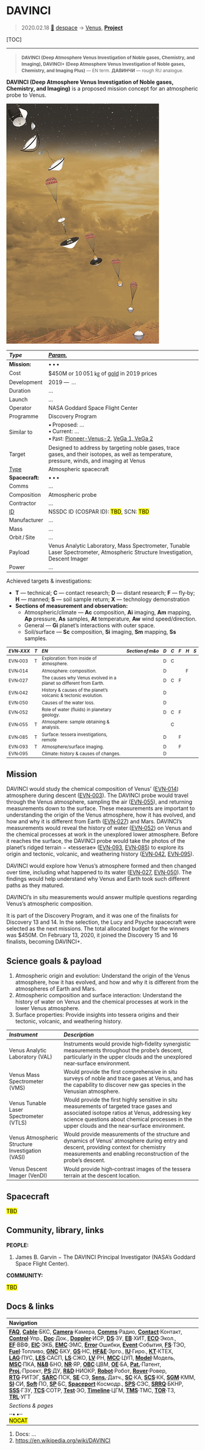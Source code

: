 # DAVINCI
> 2020.02.18 [🚀](../index/index.md) [despace](index.md) → [Venus](venus.md), **[Project](project.md)**

[TOC]

---

> <small>**DAVINCI (Deep Atmosphere Venus Investigation of Noble gases, Chemistry, and Imaging), DAVINCI+ (Deep Atmosphere Venus Investigation of Noble gases, Chemistry, and Imaging Plus)** — EN term. **ДАВИНЧИ** — rough RU analogue.</small>

**DAVINCI (Deep Atmosphere Venus Investigation of Noble gases, Chemistry, and Imaging)** is a proposed mission concept for an atmospheric probe to Venus. 

![](f/project/d/davinci/davinci.jpg)

<p style="page-break-after:always"> </p>

|*Type*|*[Param.](si.md)*|
|:--|:--|
|**Mission:**|• • •|
|Cost|$450M or 10 051 ㎏ of [gold](sc_price.md) in 2019 prices|
|Development|2019 —  …|
|Duration|…|
|Launch|…|
|Operator|NASA Goddard Space Flight Center|
|Programme|Discovery Program|
|Similar to|• Proposed: …<br> • Current: …<br> • ㎩st: [Pioneer-Venus-2](pioneer_venus_2.md), [VeGa 1, VeGa 2](vega_1_2.md)|
|Target|Designed to address by targeting noble gases, trace gases, and their isotopes, as well as temperature, pressure, winds, and imaging at Venus|
|[Type](sc.md)|Atmospheric spacecraft|
|**Spacecraft:**|• • •|
|Comms|…|
|Composition|Atmospheric probe|
|Contractor|…|
|[ID](spaceid.md)|NSSDC ID (COSPAR ID): <mark>TBD</mark>, SCN: <mark>TBD</mark>|
|Manufacturer|…|
|Mass|…|
|Orbit / Site|…|
|Payload|Venus Analytic Laboratory, Mass Spectrometer, Tunable Laser Spectrometer, Atmospheric Structure Investigation, Descent Imager|
|Power|…|

Achieved targets & investigations:

   - **T** — technical; **C** — contact research; **D** — distant research; **F** — fly‑by; **H** — manned; **S** — soil sample return; **X** — technology demonstration
   - **Sections of measurement and observation:**
      - Atmospheric/climate — **Ac** composition, **Ai** imaging, **Am** mapping, **Ap** pressure, **As** samples, **At** temperature, **Aw** wind speed/direction.
      - General — **Gi** planet’s interactions with outer space.
      - Soil/surface — **Sc** composition, **Si** imaging, **Sm** mapping, **Ss** samples.

<small>

|*EVN‑XXX*|*T*|*EN*|*Section of m&o*|*D*|*C*|*F*|*H*|*S*|
|:--|:--|:--|:--|:--|:--|:--|:--|:--|
|EVN‑003|T|Exploration: from inside of atmosphere.| |D|C| | | |
|EVN‑014| |Atmosphere: composition.| |D| | |F| |
|EVN‑027| |The causes why Venus evolved in a planet so different from Earth.| |D|C|F| | |
|EVN‑042| |History & causes of the planet’s volcanic & tectonic evolution.| |D| | | | |
|EVN‑050| |Causes of the water loss.| |D| | | | |
|EVN‑052| |Role of water (fluids) in planetary geology.| |D|C|F| | |
|EVN‑055|T|Atmosphere: sample obtaining & analysis.| | |C| | | |
|EVN‑085|T|Surface: tessera investigations, remote| |D| |F| | |
|EVN‑093|T|Atmosphere/surface imaging.| |D| |F| | |
|EVN‑095| |Climate: history & causes of changes.| |D| | | | |

</small>


<p style="page-break-after:always"> </p>

## Mission
DAVINCI would study the chemical composition of Venus’ ([EVN‑014](venus.md)) atmosphere during descent ([EVN‑003](venus.md)). The DAVINCI probe would travel through the Venus atmosphere, sampling the air ([EVN‑055](venus.md)), and returning measurements down to the surface. These measurements are important to understanding the origin of the Venus atmosphere, how it has evolved, and how and why it is different from Earth ([EVN‑027](venus.md)) and Mars. DAVINCI’s measurements would reveal the history of water ([EVN‑052](venus.md)) on Venus and the chemical processes at work in the unexplored lower atmosphere. Before it reaches the surface, the DAVINCI probe would take the photos of the planet’s ridged terrain − «tesserae» ([EVN‑093](venus.md), [EVN‑085](venus.md)) to explore its origin and tectonic, volcanic, and weathering history ([EVN‑042](venus.md), [EVN‑095](venus.md)).

DAVINCI would explore how Venus’s atmosphere formed and then changed over time, including what happened to its water ([EVN‑027](venus.md), [EVN‑050](venus.md)). The findings would help understand why Venus and Earth took such different paths as they matured.

DAVINCI’s in situ measurements would answer multiple questions regarding Venus’s atmospheric composition.

It is part of the Discovery Program, and it was one of the finalists for Discovery 13 and 14. In the selection, the Lucy and Psyche spacecraft were selected as the next missions. The total allocated budget for the winners was $450M. On February 13, 2020, it joined the Discovery 15 and 16 finalists, becoming DAVINCI+.

<p style="page-break-after:always"> </p>

## Science goals & payload
   1. Atmospheric origin and evolution: Understand the origin of the Venus atmosphere, how it has evolved, and how and why it is different from the atmospheres of Earth and Mars.
   1. Atmospheric composition and surface interaction: Understand the history of water on Venus and the chemical processes at work in the lower Venus atmosphere.
   1. Surface properties: Provide insights into tessera origins and their tectonic, volcanic, and weathering history.

|*Instrument*|*Description*|
|:--|:--|
|Venus Analytic Laboratory (VAL)|Instruments would provide high‑fidelity synergistic measurements throughout the probe’s descent, particularly in the upper clouds and the unexplored near‑surface environment.|
|Venus Mass Spectrometer (VMS)|Would provide the first comprehensive in situ surveys of noble and trace gases at Venus, and has the capability to discover new gas species in the Venusian atmosphere.|
|Venus Tunable Laser Spectrometer (VTLS)|Would provide the first highly sensitive in situ measurements of targeted trace gases and associated isotope ratios at Venus, addressing key science questions about chemical processes in the upper clouds and the near‑surface environment.|
|Venus Atmospheric Structure Investigation (VASI)|Would provide measurements of the structure and dynamics of Venus’ atmosphere during entry and descent, providing context for chemistry measurements and enabling reconstruction of the probe’s descent.|
|Venus Descent Imager (VenDI)|Would provide high‑contrast images of the tessera terrain at the descent location.|


<p style="page-break-after:always"> </p>

## Spacecraft

<mark>TBD</mark>

<p style="page-break-after:always"> </p>

## Community, library, links

**PEOPLE:**

   1. James B. Garvin − The DAVINCI Principal Investigator (NASA’s Goddard Space Flight Center).

**COMMUNITY:**

<mark>TBD</mark>



<p style="page-break-after:always"> </p>

## Docs & links
|Navigation|
|:--|
|**[FAQ](faq.md)**, **[Cable](cable.md)**·БКС, **[Camera](cam.md)**·Камера, **[Comms](comms.md)**·Радио, **[Contact](contact.md)**·Контакт, **[Control](control.md)**·Упр., **[Doc](doc.md)**·Док., **[Doppler](doppler.md)**·ИСР, **[DS](ds.md)**·ЗУ, **[EB](eb.md)**·ХИТ, **[ECO](ecology.md)**·Экол., **[EF](ef.md)**·ВВФ, **[ElC](elc.md)**·ЭКБ, **[EMC](emc.md)**·ЭМС, **[Error](error.md)**·Ошибки, **[Event](event.md)**·События, **[FS](fs.md)**·ТЭО, **[Fuel](fuel.md)**·Топливо, **[GNC](gnc.md)**·БКУ, **[GS](scs.md)**·НС, **[HF&E](hfe.md)**·Эрго., **[IU](iu.md)**·Гиро., **[KT](kt.md)**·КТЕХ, **[LAG](lag.md)**·ПУC, **[LES](les.md)**·САСП, **[LS](ls.md)**·СЖО, **[LV](lv.md)**·РН, **[MCC](mcc.md)**·ЦУП, **[Model](model.md)**·Модель, **[MSC](sc.md)**·ПКА, **[N&B](nnb.md)**·БНО, **[NR](nr.md)**·ЯР, **[OBC](obc.md)**·ЦВМ, **[OE](oe.md)**·БА, **[Pat.](патент.md)**·Патент, **[Proj.](project.md)**·Проект, **[PS](ps.md)**·ДУ, **[R&D](rnd.md)**·НИОКР, **[Robot](robotics.md)**·Робот, **[Rover](rover.md)**·Ровер, **[RTG](rtg.md)**·РИТЭГ, **[SARC](sarc.md)**·ПСК, **[SE](se.md)**·СЭ, **[Sens.](sensor.md)**·Датч., **[SC](sc.md)**·КА, **[SCS](scs.md)**·КК, **[SGM](sgm.md)**·КММ, **[SI](si.md)**·СИ, **[Soft](soft.md)**·ПО, **[SP](sp.md)**·БС, **[Spaceport](spaceport.md)**·Космодр., **[SPS](sps.md)**·СЭС, **[SRRQ](srrq.md)**·БКНР, **[SSS](sss.md)**·ГЗУ, **[TCS](tcs.md)**·СОТР, **[Test](test.md)**·ЭО, **[Timeline](timeline.md)**·ЦГМ, **[TMS](tms.md)**·ТМС, **[TOR](tor.md)**·ТЗ, **[TRL](trl.md)**·УГТ|
|*Sections & pages*|
|**··• [](.md) •··**<br> <mark>NOCAT</mark>|

   1. Docs: …
   1. <https://en.wikipedia.org/wiki/DAVINCI>
